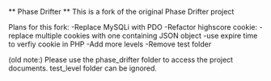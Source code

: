 ** Phase Drifter **
This is a fork of the original Phase Drifter project

Plans for this fork:
-Replace MySQLi with PDO
-Refactor highscore cookie:
  -replace multiple cookies with one containing JSON object
  -use expire time to verfiy cookie in PHP
-Add more levels
-Remove test folder

(old note:)
Please use the phase_drifter folder to access the project documents. test_level folder can be ignored. 
